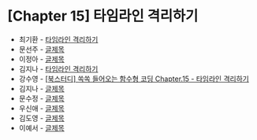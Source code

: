 # [Chapter 15] 타임라인 격리하기

- 최기환 - [타임라인 격리하기](https://www.blog.gihwan-dev.com/posts/bookSailor-fp-chapter15/)
- 문선주 - [글제목](링크)
- 이정아 - [글제목](링크)
- 김지나 - [타임라인 격리하기](https://zzinao.notion.site/chap15-9de1f0d7080f4d3fbceb90cf382d0b7e?pvs=4)
- 강수영 - [[북스터디] 쏙쏙 들어오는 함수형 코딩 Chapter.15 - 타임라인 격리하기](https://velog.io/@sooyoung15928/%EB%B6%81%EC%8A%A4%ED%84%B0%EB%94%94-%EC%8F%99%EC%8F%99-%EB%93%A4%EC%96%B4%EC%98%A4%EB%8A%94-%ED%95%A8%EC%88%98%ED%98%95-%EC%BD%94%EB%94%A9-Chapter.15-%ED%83%80%EC%9E%84%EB%9D%BC%EC%9D%B8-%EA%B2%A9%EB%A6%AC%ED%95%98%EA%B8%B0)
- 김지나 - [글제목](링크)
- 문수정 - [글제목](링크)
- 우신애 - [글제목](링크)
- 김도영 - [글제목](링크)
- 이예서 - [글제목](링크)
